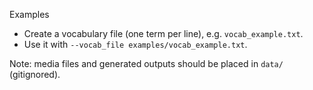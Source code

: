 Examples

- Create a vocabulary file (one term per line), e.g. `vocab_example.txt`.
- Use it with `--vocab_file examples/vocab_example.txt`.

Note: media files and generated outputs should be placed in `data/` (gitignored).

